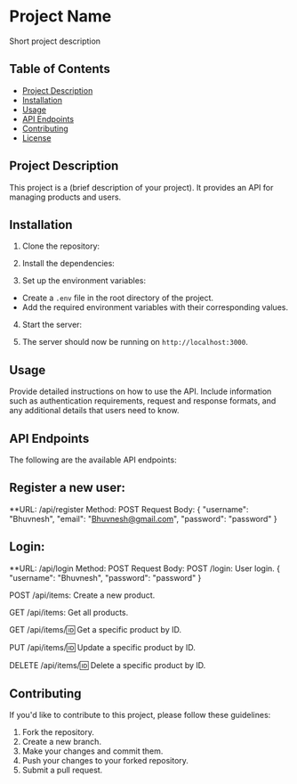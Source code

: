 # Project Name

Short project description

## Table of Contents

- [Project Description](#project-description)
- [Installation](#installation)
- [Usage](#usage)
- [API Endpoints](#api-endpoints)
- [Contributing](#contributing)
- [License](#license)

## Project Description

This project is a (brief description of your project). It provides an API for managing products and users.

## Installation

1. Clone the repository:


2. Install the dependencies:


3. Set up the environment variables:

- Create a `.env` file in the root directory of the project.
- Add the required environment variables with their corresponding values.

4. Start the server:


5. The server should now be running on `http://localhost:3000`.

## Usage

Provide detailed instructions on how to use the API. Include information such as authentication requirements, request and response formats, and any additional details that users need to know.

## API Endpoints

The following are the available API endpoints:

## Register a new user:

**URL: /api/register
Method: POST
Request Body:
{
    "username": "Bhuvnesh",
    "email": "Bhuvnesh@gmail.com",
    "password": "password"
}

## Login:

**URL: /api/login
Method: POST
Request Body:
POST /login: User login.
{
    "username": "Bhuvnesh",
    "password": "password"
}

POST /api/items: Create a new product.

GET /api/items: Get all products.

GET /api/items/:id: Get a specific product by ID.

PUT /api/items/:id: Update a specific product by ID.

DELETE /api/items/:id: Delete a specific product by ID.


## Contributing

If you'd like to contribute to this project, please follow these guidelines:

1. Fork the repository.
2. Create a new branch.
3. Make your changes and commit them.
4. Push your changes to your forked repository.
5. Submit a pull request.


